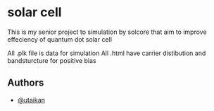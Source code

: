 
# solar cell

This is my senior project to simulation by solcore that aim to improve effeciency of quantum dot solar cell 


All .plk file is data for simulation 
All .html have carrier distibution and bandsturcture for positive bias


## Authors

- [@utaikan](https://github.com/usuwanbandit?tab=overview&from=2024-02-01&to=2024-02-17)

